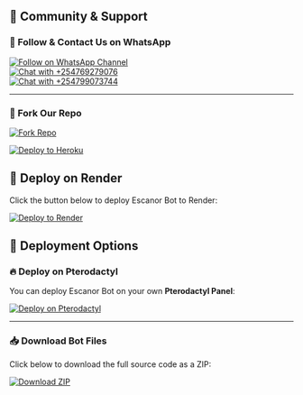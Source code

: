 ## 🤝 Community & Support

### 📲 Follow & Contact Us on WhatsApp
[![Follow on WhatsApp Channel](https://img.shields.io/badge/Follow-WhatsApp%20Channel-25D366?style=for-the-badge&logo=whatsapp)](https://whatsapp.com/channel/0029VavpWUvGk1Fkbzz0vz0v)  
[![Chat with +254769279076](https://img.shields.io/badge/Chat-+254769279076-25D366?style=for-the-badge&logo=whatsapp)](https://wa.me/254769279076)  
[![Chat with +254799073744](https://img.shields.io/badge/Chat-+254799073744-25D366?style=for-the-badge&logo=whatsapp)](https://wa.me/254799073744)

---

### 🍴 Fork Our Repo
[![Fork Repo](https://img.shields.io/badge/Fork-Our%20Repo-blueviolet?style=for-the-badge&logo=github)](https://github.com/Davemiracle01/ESCANOR-lion-sin-of-pride/fork)



[![Deploy to Heroku](https://www.herokucdn.com/deploy/button.svg)](https://heroku.com/deploy?template=https://github.com/Davemiracle01/ESCANOR-lion-sin-of-pride)


## 🚀 Deploy on Render

Click the button below to deploy Escanor Bot to Render:

[![Deploy to Render](https://render.com/images/deploy-to-render-button.svg)](https://render.com/deploy?repo=https://github.com/Davemiracle01/ESCANOR-lion-sin-of-pride)


## 🚀 Deployment Options

### 🔥 Deploy on Pterodactyl

You can deploy Escanor Bot on your own **Pterodactyl Panel**:

[![Deploy on Pterodactyl](https://img.shields.io/badge/Deploy%20on-Pterodactyl-orange?style=for-the-badge&logo=serverless)](https://github.com/Davemiracle01/ESCANOR-lion-sin-of-pride#pterodactyl-deployment-guide)

---

### 📥 Download Bot Files

Click below to download the full source code as a ZIP:

[![Download ZIP](https://img.shields.io/badge/Download%20-ZIP-blue?style=for-the-badge&logo=github)](https://github.com/Davemiracle01/ESCANOR-lion-sin-of-pride/archive/refs/heads/main.zip)
